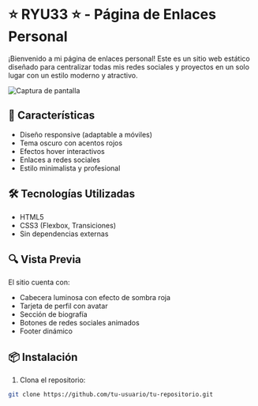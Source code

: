 # ⭐ RYU33 ⭐ - Página de Enlaces Personal

¡Bienvenido a mi página de enlaces personal! Este es un sitio web estático diseñado para centralizar todas mis redes sociales y proyectos en un solo lugar con un estilo moderno y atractivo.

![Captura de pantalla](URL_DE_IMAGEN_AQUI) <!-- Puedes agregar una captura de tu página -->

## 🚀 Características
- Diseño responsive (adaptable a móviles)
- Tema oscuro con acentos rojos
- Efectos hover interactivos
- Enlaces a redes sociales
- Estilo minimalista y profesional

## 🛠 Tecnologías Utilizadas
- HTML5
- CSS3 (Flexbox, Transiciones)
- Sin dependencias externas

## 🔍 Vista Previa
El sitio cuenta con:
- Cabecera luminosa con efecto de sombra roja
- Tarjeta de perfil con avatar
- Sección de biografía
- Botones de redes sociales animados
- Footer dinámico

## 📦 Instalación
1. Clona el repositorio:
```bash
git clone https://github.com/tu-usuario/tu-repositorio.git
